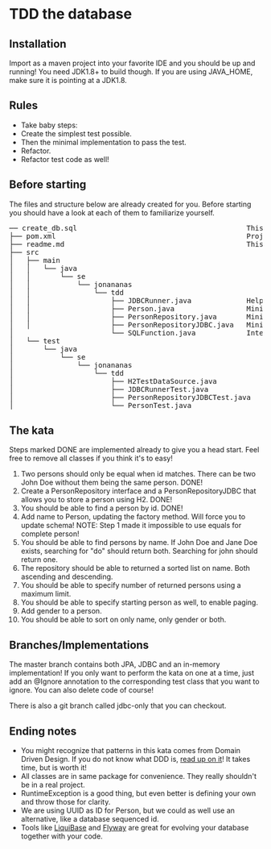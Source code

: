 # TDD the database

## Installation
Import as a maven project into your favorite IDE and you should be up and running!
You need JDK1.8+ to build though. If you are using JAVA_HOME, make sure it is pointing at a JDK1.8. 

## Rules
* Take baby steps:
* Create the simplest test possible.
* Then the minimal implementation to pass the test.
* Refactor.
* Refactor test code as well!

## Before starting
The files and structure below are already created for you. Before starting you should have a look at each of them to familiarize yourself.

<pre>
── create_db.sql                                        This is the database specification, you will edit it!
├── pom.xml                                             Project specification
├── readme.md                                           This file
├── src
│   ├── main
│   │   └── java
│   │       └── se
│   │           └── jonananas
│   │               └── tdd
│   │                   ├── JDBCRunner.java             Helper class for running queries. Needs no edits.
│   │                   ├── Person.java                 Minimal implementation, you will edit it!
│   │                   ├── PersonRepository.java       Minimal implementation, you will edit it!
│   │                   ├── PersonRepositoryJDBC.java   Minimal implementation, you will edit it!
│                       └── SQLFunction.java            Interface used to specify JDBC Runner. Needs no edits.
│   └── test
│       └── java
│           └── se
│               └── jonananas
│                   └── tdd
│                       ├── H2TestDataSource.java           Sets up a H2 in-memory database. Needs no edits.
│                       ├── JDBCRunnerTest.java             Tests the JDBC Runner. Needs no edits.
│                       ├── PersonRepositoryJDBCTest.java   Minimal implementation, you will edit it!
│                       └── PersonTest.java                 Minimal implementation, you will edit it!
</pre>

## The kata
Steps marked DONE are implemented already to give you a head start. Feel free to remove all classes if you think it's to easy!

1. Two persons should only be equal when id matches. There can be two John Doe without them being the same person. DONE!
2. Create a PersonRepository interface and a PersonRepositoryJDBC that allows you to store a person using H2. DONE!
3. You should be able to find a person by id. DONE!
4. Add name to Person, updating the factory method. Will force you to update schema!
   NOTE: Step 1 made it impossible to use equals for complete person!
5. You should be able to find persons by name. If John Doe and Jane Doe exists, searching for "do" should return both. Searching for john should return one.
6. The repository should be able to returned a sorted list on name. Both ascending and descending.
7. You should be able to specify number of returned persons using a maximum limit.
8. You should be able to specify starting person as well, to enable paging.
9. Add gender to a person.
10. You should be able to sort on only name, only gender or both.

## Branches/Implementations
The master branch contains both JPA, JDBC and an in-memory implementation!
If you only want to perform the kata on one at a time, just add an @Ignore annotation to the corresponding test class that you want to ignore.
You can also delete code of course!

There is also a git branch called jdbc-only that you can checkout.

## Ending notes
- You might recognize that patterns in this kata comes from Domain Driven Design. If you do not know what DDD is, [read up on it](http://www.amazon.com/Domain-Driven-Design-Tackling-Complexity-Software/dp/0321125215)! It takes time, but is worth it! 
- All classes are in same package for convenience. They really shouldn't be in a real project.
- RuntimeException is a good thing, but even better is defining your own and throw those for clarity.
- We are using UUID as ID for Person, but we could as well use an alternative, like a database sequenced id.
- Tools like [LiquiBase](http://www.liquibase.org/) and [Flyway](https://flywaydb.org/getstarted/how) are great for evolving your database together with your code.
